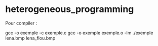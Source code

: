 # heterogeneous_programming

Pour compiler : 

gcc -o exemple -c exemple.c
gcc -o exemple exemple.o -lm
./exemple lena.bmp lena_flou.bmp
